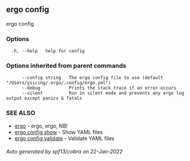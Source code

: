## ergo config

ergo config

### Options

```
  -h, --help   help for config
```

### Options inherited from parent commands

```
      --config string   The ergo config file to use (default "/Users/ysicing/.ergo/.config/ergo.yml")
      --debug           Prints the stack trace if an error occurs
      --silent          Run in silent mode and prevents any ergo log output except panics & fatals
```

### SEE ALSO

* [ergo](ergo.md)	 - ergo, ergo, NB!
* [ergo config show](ergo_config_show.md)	 - Show YAML files
* [ergo config validate](ergo_config_validate.md)	 - Validate YAML files

###### Auto generated by spf13/cobra on 22-Jan-2022
